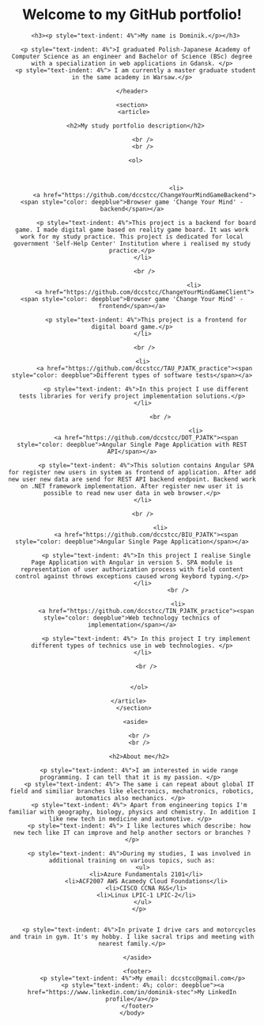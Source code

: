 <html>
  <body>
    <header>
      <h1>Welcome to my GitHub portfolio!</h1>
    
      <h3><p style="text-indent: 4%">My name is Dominik.</p></h3>
  
      <p style="text-indent: 4%">I graduated Polish-Japanese Academy of Computer Science as an engineer and Bachelor of Science (BSc) degree with a specialization in web applications in Gdansk. </p>
      <p style="text-indent: 4%"> I am currently a master graduate student in the same academy in Warsaw.</p>
  
    </header>
  
    <section>
     <article>
    
      <h2>My study portfolio description</h2>
    
          <br />
          <br />
      
        <ol>  



                             <li>
           <a href="https://github.com/dccstcc/ChangeYourMindGameBackend"><span style="color: deepblue">Browser game 'Change Your Mind' - backend</span></a>
                                  
            <p style="text-indent: 4%">This project is a backend for board game. I made digital game based on reality game board. It was work work for my study practice. This project is dedicated for local government 'Self-Help Center' Institution where i realised my study practice.</p>
          </li>
          
           <br />
          
                                       <li>
           <a href="https://github.com/dccstcc/ChangeYourMindGameClient"><span style="color: deepblue">Browser game 'Change Your Mind' - frontend</span></a>
          
            <p style="text-indent: 4%">This project is a frontend for digital board game.</p>
          </li>

           <br />

          <li>
           <a href="https://github.com/dccstcc/TAU_PJATK_practice"><span style="color: deepblue">Different types of software tests</span></a>
          
            <p style="text-indent: 4%">In this project I use different tests libraries for verify project implementation solutions.</p>
          </li>
                    
                    <br />
                    
                                        <li>
            <a href="https://github.com/dccstcc/DOT_PJATK"><span style="color: deepblue">Angular Single Page Application with REST API</span></a>
          
            <p style="text-indent: 4%">This solution contains Angular SPA for register new users in system as frontend of application. After add new user new data are send for REST API backend endpoint. Backend work on .NET framework implementation. After register new user it is possible to read new user data in web browser.</p>
          </li>
          
          <br />

                    <li>
            <a href="https://github.com/dccstcc/BIU_PJATK"><span style="color: deepblue">Angular Single Page Application</span></a>
          
            <p style="text-indent: 4%">In this project I realise Single Page Application with Angular in version 5. SPA module is representation of user authorization process with field content control against throws exceptions caused wrong keybord typing.</p>
          </li>
                              <br />
          
                              <li>
            <a href="https://github.com/dccstcc/TIN_PJATK_practice"><span style="color: deepblue">Web technology technics of implementation</span></a>
          
            <p style="text-indent: 4%"> In this project I try implement different types of technics use in web technologies. </p>
          </li>
            
            <br />
          
          
        </ol>
    
      </article>    
     </section>

      <aside>
    
        <br />
        <br />
    
        <h2>About me</h2>

        <p style="text-indent: 4%">I am interested in wide range programming. I can tell that it is my passion. </p> 
        <p style="text-indent: 4%"> The same i can repeat about global IT field and similiar branches like electronics, mechatronics, robotics, automatics also mechanics. </p> 
        <p style="text-indent: 4%"> Apart from engineering topics I'm familiar with geography, biology, physics and chemistry. In addition I like new tech in medicine and automotive. </p> 
        <p style="text-indent: 4%"> I like lectures which describe: how new tech like IT can improve and help another sectors or branches ? </p>
  
        <p style="text-indent: 4%">During my studies, I was involved in additional training on various topics, such as:
          <ul>
            <li>Azure Fundamentals 2101</li>
            <li>ACF2007 AWS Acamedy Cloud Foundations</li>
            <li>CISCO CCNA R&S</li>
            <li>Linux LPIC-1 LPIC-2</li>
          </ul>
        </p>
  
 
        <p style="text-indent: 4%">In private I drive cars and motorcycles and train in gym. It's my hobby. I like sacral trips and meeting with nearest family.</p>
  
       </aside>
      
       <footer>
          <p style="text-indent: 4%">My email: dccstcc@gmail.com</p>
          <p style="text-indent: 4%; color: deepblue"><a href="https://www.linkedin.com/in/dominik-stec">My LinkedIn profile</a></p>
       </footer>
    </body>
</html>


